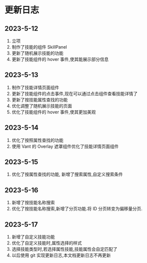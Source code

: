 # 更新日志

## 2023-5-12

1. 立项
2. 制作了技能的组件 SkillPanel
3. 更新了随机展示技能的功能
4. 更新了技能组件的 hover 事件,使其能展示部分信息

## 2023-5-13

1. 制作了技能详情页面组件
2. 更新了技能组件的点击事件,现在可以通过点击组件查看技能详情了
3. 更新了按技能属性查找的功能
4. 优化调整了随机展示技能的页面
5. 优化了技能组件的 hover 事件,使其更加美观

## 2023-5-14

1. 优化了按照属性查找的功能
2. 使用 Vant 的 Overlay 遮罩组件优化了技能详情页面组件

## 2023-5-15

1. 优化了按属性查找的功能, 新增了搜索属性,自定义搜索条件

## 2023-5-16

1. 新增了按技能名称搜索
2. 优化了按技能名称搜索,新增了分页功能.将 ID 分页转变为偏移量分页.

## 2023-5-17

1. 新增了自定义技能功能
2. 优化了自定义技能时,属性选择的样式
3. 选择技能类型时,若选择属性技能,技能属性会自定匹配了
4. 以后使用 git 实现更新日志,本文档更新日志不再更新
